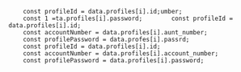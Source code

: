         const profileId = data.profiles[i].id;umber;
        const 1 =ta.profiles[i].password;        const profileId = data.profiles[i].id;
        const accountNumber = data.profiles[i].aunt_number;
        const profilePassword = data.profes[i].passrd;
        const profileId = data.profiles[i].id;
        const accountNumber = data.profiles[i].account_number;
        const profilePassword = data.profiles[i].password; 
